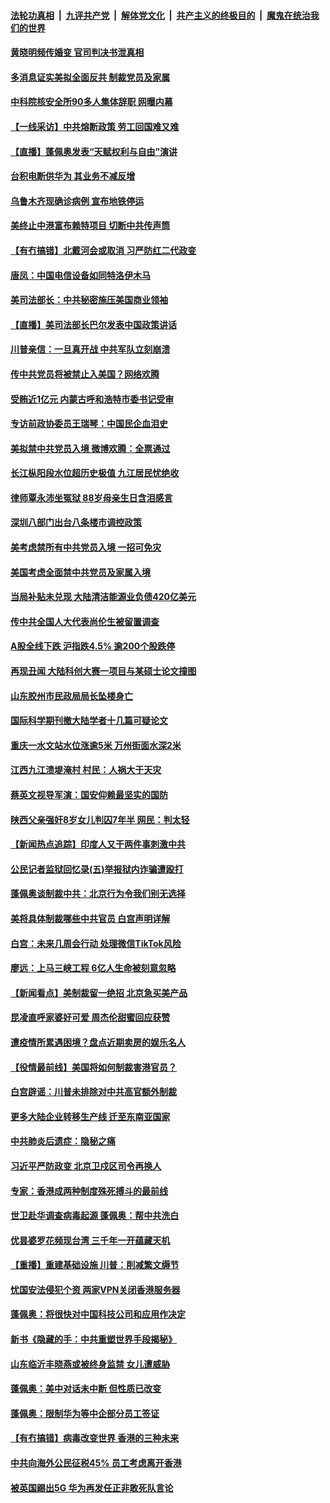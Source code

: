 ####  [法轮功真相](../../../../basic/blob/master/README.md?t=07170502) &nbsp;|&nbsp; [九评共产党](../../../../9ping.md/blob/master/README.md?t=07170502) &nbsp;|&nbsp; [解体党文化](../../../../jtdwh.md/blob/master/README.md?t=07170502)  &nbsp;|&nbsp; [共产主义的终极目的](../../../../gczydzjmd.md/blob/master/README.md?t=07170502) &nbsp;|&nbsp; [魔鬼在统治我们的世界](../../../../mgztzwmdsj.md/blob/master/README.md?t=07170502) 

#### [黄晓明频传婚变 官司判决书泄真相](../pages/nsc413/n12261345.md?t=07170502) 

#### [多消息证实美拟全面反共 制裁党员及家属](../pages/nsc413/n12261505.md?t=07170502) 

#### [中科院核安全所90多人集体辞职 网曝内幕](../pages/nsc413/n12261417.md?t=07170502) 

#### [【一线采访】中共熔断政策 劳工回国难又难](../pages/nsc413/n12261378.md?t=07170502) 

#### [【直播】蓬佩奥发表“天赋权利与自由”演讲](../pages/nsc413/n12259340.md?t=07170502) 

#### [台积电断供华为  其业务不减反增](../pages/nsc413/n12261132.md?t=07170502) 

#### [乌鲁木齐现确诊病例 宣布地铁停运](../pages/nsc413/n12261379.md?t=07170502) 

#### [美终止中港富布赖特项目 切断中共传声筒](../pages/nsc413/n12261266.md?t=07170502) 

#### [【有冇搞错】北戴河会或取消 习严防红二代政变](../pages/nsc413/n12261281.md?t=07170502) 

#### [唐凤：中国电信设备如同特洛伊木马](../pages/nsc413/n12261105.md?t=07170502) 

#### [美司法部长：中共秘密施压美国商业领袖](../pages/nsc413/n12261127.md?t=07170502) 

#### [【直播】美司法部长巴尔发表中国政策讲话](../pages/nsc413/n12259336.md?t=07170502) 

#### [川普亲信：一旦真开战 中共军队立刻崩溃](../pages/nsc413/n12261039.md?t=07170502) 

#### [传中共党员将被禁止入美国？网络欢腾](../pages/nsc413/n12260330.md?t=07170502) 


#### [受贿近1亿元 内蒙古呼和浩特市委书记受审](../pages/nsc413/n12260502.md?t=07170502) 

#### [专访前政协委员王瑞琴：中国民企血泪史](../pages/nsc413/n12258230.md?t=07170502) 

#### [美拟禁中共党员入境 微博欢腾：全票通过](../pages/nsc413/n12260453.md?t=07170502) 

#### [长江枞阳段水位超历史极值 九江居民忧绝收](../pages/nsc413/n12260096.md?t=07170502) 

#### [律师覃永沛坐冤狱 88岁母亲生日含泪感言](../pages/nsc413/n12260278.md?t=07170502) 

#### [深圳八部门出台八条楼市调控政策](../pages/nsc413/n12259122.md?t=07170502) 

#### [美考虑禁所有中共党员入境 一招可免灾](../pages/nsc413/n12260393.md?t=07170502) 

#### [美国考虑全面禁中共党员及家属入境](../pages/nsc413/n12260176.md?t=07170502) 

#### [当局补贴未兑现 大陆清洁能源业负债420亿美元](../pages/nsc413/n12260300.md?t=07170502) 

#### [传中共全国人大代表尚伦生被留置调查](../pages/nsc413/n12260220.md?t=07170502) 

#### [A股全线下跌 沪指跌4.5% 逾200个股跌停](../pages/nsc413/n12259852.md?t=07170502) 

#### [再现丑闻 大陆科创大赛一项目与某硕士论文撞图](../pages/nsc413/n12259897.md?t=07170502) 

#### [山东胶州市民政局局长坠楼身亡](../pages/nsc413/n12260019.md?t=07170502) 

#### [国际科学期刊撤大陆学者十几篇可疑论文](../pages/nsc413/n12259749.md?t=07170502) 

#### [重庆一水文站水位涨逾5米 万州街面水深2米](../pages/nsc413/n12259772.md?t=07170502) 

#### [江西九江溃堤淹村 村民：人祸大于天灾](../pages/nsc413/n12259785.md?t=07170502) 

#### [蔡英文视导军演：国安仰赖最坚实的国防](../pages/nsc413/n12259486.md?t=07170502) 

#### [陕西父亲强奸8岁女儿判囚7年半 网民：判太轻](../pages/nsc413/n12259426.md?t=07170502) 

#### [【新闻热点追踪】印度人又干两件事刺激中共](../pages/nsc413/n12259703.md?t=07170502) 

#### [公民记者监狱回忆录(五)举报狱内诈骗遭殴打](../pages/nsc413/n12259629.md?t=07170502) 

#### [蓬佩奥谈制裁中共：北京行为令我们别无选择](../pages/nsc413/n12259250.md?t=07170502) 

#### [美将具体制裁哪些中共官员 白宫声明详解](../pages/nsc413/n12259236.md?t=07170502) 

#### [白宫：未来几周会行动 处理微信TikTok风险](../pages/nsc413/n12259202.md?t=07170502) 

#### [廖远：上马三峡工程 6亿人生命被刻意忽略](../pages/nsc413/n12258095.md?t=07170502) 

#### [【新闻看点】美制裁留一绝招 北京急买美产品](../pages/nsc413/n12258785.md?t=07170502) 

#### [昆凌直呼家婆好可爱 周杰伦甜蜜回应获赞](../pages/nsc413/n12258888.md?t=07170502) 

#### [遭疫情所累遇困境？盘点近期卖房的娱乐名人](../pages/nsc413/n12258611.md?t=07170502) 

#### [【役情最前线】美国将如何制裁害港官员？](../pages/nsc413/n12258689.md?t=07170502) 

#### [白宫辟谣：川普未排除对中共高官额外制裁](../pages/nsc413/n12258872.md?t=07170502) 

#### [更多大陆企业转移生产线 迁至东南亚国家](../pages/nsc413/n12258866.md?t=07170502) 

#### [中共肺炎后遗症：隐秘之痛](../pages/nsc413/n12258437.md?t=07170502) 

#### [习近平严防政变 北京卫戍区司令再换人](../pages/nsc413/n12258919.md?t=07170502) 

#### [专家：香港成两种制度殊死搏斗的最前线](../pages/nsc413/n12258738.md?t=07170502) 

#### [世卫赴华调查病毒起源 蓬佩奥：帮中共洗白](../pages/nsc413/n12258757.md?t=07170502) 

#### [优昙婆罗花频现台湾 三千年一开蕴藏天机](../pages/nsc413/n12258154.md?t=07170502) 

#### [【重播】重建基础设施 川普：削减繁文缛节](../pages/nsc413/n12258701.md?t=07170502) 

#### [忧国安法侵犯个资 两家VPN关闭香港服务器](../pages/nsc413/n12258645.md?t=07170502) 

#### [蓬佩奥：将很快对中国科技公司和应用作决定](../pages/nsc413/n12258709.md?t=07170502) 

#### [新书《隐藏的手：中共重塑世界手段揭秘》](../pages/nsc413/n12258150.md?t=07170502) 

#### [山东临沂丰晓燕或被终身监禁 女儿遭威胁](../pages/nsc413/n12258427.md?t=07170502) 

#### [蓬佩奥：美中对话未中断 但性质已改变](../pages/nsc413/n12258584.md?t=07170502) 

#### [蓬佩奥：限制华为等中企部分员工签证](../pages/nsc413/n12258352.md?t=07170502) 

#### [【有冇搞错】病毒改变世界 香港的三种未来](../pages/nsc413/n12258396.md?t=07170502) 

#### [中共向海外公民征税45% 员工考虑离开香港](../pages/nsc413/n12258284.md?t=07170502) 

#### [被英国踢出5G 华为再发任正非敢死队言论](../pages/nsc413/n12258495.md?t=07170502) 

